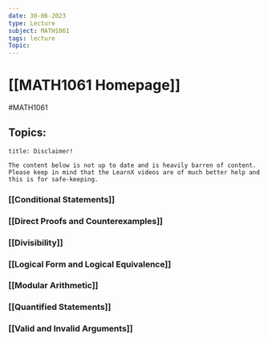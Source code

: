 ```yaml
---
date: 30-06-2023
type: Lecture
subject: MATH1061
tags: lecture
Topic:
---
```

# [[MATH1061 Homepage]]
#MATH1061
## Topics:

```ad-warning
title: Disclaimer!

The content below is not up to date and is heavily barren of content. Please keep in mind that the LearnX videos are of much better help and this is for safe-keeping.
```

### [[Conditional Statements]]

### [[Direct Proofs and Counterexamples]]

### [[Divisibility]]

### [[Logical Form and Logical Equivalence]]

### [[Modular Arithmetic]]

### [[Quantified Statements]]

### [[Valid and Invalid Arguments]]




